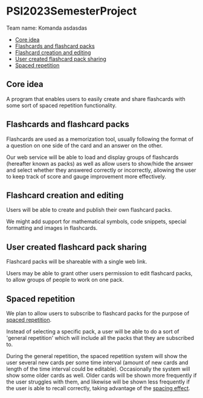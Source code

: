 # PSI2023SemesterProject

Team name: Komanda asdasdas

* [Core idea](#core-idea)
* [Flashcards and flashcard packs](#flashcards-and-flashcard-packs)
* [Flashcard creation and editing](#flashcard-creation-and-editing)
* [User created flashcard pack sharing](#user-created-flashcard-pack-sharing)
* [Spaced repetition](#spaced-repetition)

## Core idea
A program that enables users to easily create and share flashcards with some sort of spaced repetition functionality.

## Flashcards and flashcard packs
Flashcards are used as a memorization tool, usually following the format of a question on one side of the card and an answer on the other.

Our web service will be able to load and display groups of flashcards (hereafter known as packs) as well as allow users to show/hide the answer and select whether they answered correctly or incorrectly, allowing the user to keep track of score and gauge improvement more effectively.

## Flashcard creation and editing
Users will be able to create and publish their own flashcard packs.

We might add support for mathematical symbols, code snippets, special formatting and images in flashcards.

## User created flashcard pack sharing
Flashcard packs will be shareable with a single web link.

Users may be able to grant other users permission to edit flashcard packs, to allow groups of people to work on one pack.

## Spaced repetition
We plan to allow users to subscribe to flashcard packs for the purpose of [spaced repetition](https://en.wikipedia.org/wiki/Spaced_repetition).

Instead of selecting a specific pack, a user will be able to do a sort of 'general repetition' which will include all the packs that they are subscribed to.

During the general repetition, the spaced repetition system will show the user several new cards per some time interval (amount of new cards and length of the time interval could be editable). Occasionally the system will show some older cards as well. Older cards will be shown more frequently if the user struggles with them, and likewise will be shown less frequently if the user is able to recall correctly, taking advantage of the [spacing effect](https://en.wikipedia.org/wiki/Spacing_effect).
